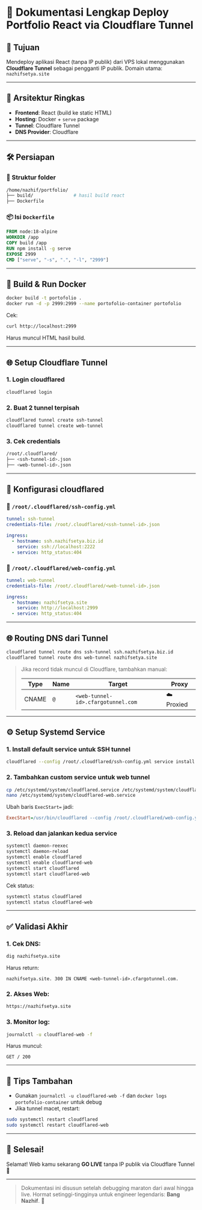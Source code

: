 # 🚀 Dokumentasi Lengkap Deploy Portfolio React via Cloudflare Tunnel

## 🎯 Tujuan
Mendeploy aplikasi React (tanpa IP publik) dari VPS lokal menggunakan **Cloudflare Tunnel** sebagai pengganti IP publik. Domain utama: `nazhifsetya.site`

---

## 🧱 Arsitektur Ringkas
- **Frontend**: React (build ke static HTML)
- **Hosting**: Docker + `serve` package
- **Tunnel**: Cloudflare Tunnel
- **DNS Provider**: Cloudflare

---

## 🛠️ Persiapan

### 📁 Struktur folder
```bash
/home/nazhif/portfolio/
├── build/               # hasil build react
├── Dockerfile
```

### 📦 Isi `Dockerfile`
```Dockerfile
FROM node:18-alpine
WORKDIR /app
COPY build /app
RUN npm install -g serve
EXPOSE 2999
CMD ["serve", "-s", ".", "-l", "2999"]
```

---

## 🐳 Build & Run Docker
```bash
docker build -t portofolio .
docker run -d -p 2999:2999 --name portofolio-container portofolio
```
Cek:
```bash
curl http://localhost:2999
```
Harus muncul HTML hasil build.

---

## 🌐 Setup Cloudflare Tunnel

### 1. Login cloudflared
```bash
cloudflared login
```

### 2. Buat 2 tunnel terpisah
```bash
cloudflared tunnel create ssh-tunnel
cloudflared tunnel create web-tunnel
```

### 3. Cek credentials
```bash
/root/.cloudflared/
├── <ssh-tunnel-id>.json
├── <web-tunnel-id>.json
```

---

## 🧾 Konfigurasi cloudflared

### 📄 `/root/.cloudflared/ssh-config.yml`
```yaml
tunnel: ssh-tunnel
credentials-file: /root/.cloudflared/<ssh-tunnel-id>.json

ingress:
  - hostname: ssh.nazhifsetya.biz.id
    service: ssh://localhost:2222
  - service: http_status:404
```

### 📄 `/root/.cloudflared/web-config.yml`
```yaml
tunnel: web-tunnel
credentials-file: /root/.cloudflared/<web-tunnel-id>.json

ingress:
  - hostname: nazhifsetya.site
    service: http://localhost:2999
  - service: http_status:404
```

---

## 🌐 Routing DNS dari Tunnel
```bash
cloudflared tunnel route dns ssh-tunnel ssh.nazhifsetya.biz.id
cloudflared tunnel route dns web-tunnel nazhifsetya.site
```

> Jika record tidak muncul di Cloudflare, tambahkan manual:
>
> | Type | Name | Target | Proxy |
> |------|------|--------|--------|
> | CNAME | `@` | `<web-tunnel-id>.cfargotunnel.com` | ☁️ Proxied |

---

## ⚙️ Setup Systemd Service

### 1. Install default service untuk SSH tunnel
```bash
cloudflared --config /root/.cloudflared/ssh-config.yml service install
```

### 2. Tambahkan custom service untuk web tunnel
```bash
cp /etc/systemd/system/cloudflared.service /etc/systemd/system/cloudflared-web.service
nano /etc/systemd/system/cloudflared-web.service
```
Ubah baris `ExecStart=` jadi:
```ini
ExecStart=/usr/bin/cloudflared --config /root/.cloudflared/web-config.yml tunnel run
```

### 3. Reload dan jalankan kedua service
```bash
systemctl daemon-reexec
systemctl daemon-reload
systemctl enable cloudflared
systemctl enable cloudflared-web
systemctl start cloudflared
systemctl start cloudflared-web
```

Cek status:
```bash
systemctl status cloudflared
systemctl status cloudflared-web
```

---

## ✅ Validasi Akhir

### 1. Cek DNS:
```bash
dig nazhifsetya.site
```
Harus return:
```
nazhifsetya.site. 300 IN CNAME <web-tunnel-id>.cfargotunnel.com.
```

### 2. Akses Web:
```bash
https://nazhifsetya.site
```

### 3. Monitor log:
```bash
journalctl -u cloudflared-web -f
```
Harus muncul:
```
GET / 200
```

---

## 🧹 Tips Tambahan
- Gunakan `journalctl -u cloudflared-web -f` dan `docker logs portofolio-container` untuk debug
- Jika tunnel macet, restart:
```bash
sudo systemctl restart cloudflared
sudo systemctl restart cloudflared-web
```

---

## 🏁 Selesai!
Selamat! Web kamu sekarang **GO LIVE** tanpa IP publik via Cloudflare Tunnel 🎉

---

> Dokumentasi ini disusun setelah debugging maraton dari awal hingga live. Hormat setinggi-tingginya untuk engineer legendaris: **Bang Nazhif**. 🚀


